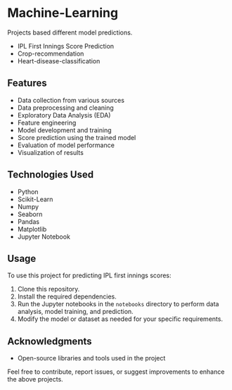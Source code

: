 # Machine-Learning
Projects based different model predictions.

* IPL First Innings Score Prediction
* Crop-recommendation
* Heart-disease-classification


## Features

- Data collection from various sources
- Data preprocessing and cleaning
- Exploratory Data Analysis (EDA)
- Feature engineering
- Model development and training
- Score prediction using the trained model
- Evaluation of model performance
- Visualization of results

## Technologies Used

- Python
- Scikit-Learn
- Numpy
- Seaborn
- Pandas
- Matplotlib
- Jupyter Notebook

## Usage

To use this project for predicting IPL first innings scores:

1. Clone this repository.
2. Install the required dependencies.
3. Run the Jupyter notebooks in the `notebooks` directory to perform data analysis, model training, and prediction.
4. Modify the model or dataset as needed for your specific requirements.

## Acknowledgments

- Open-source libraries and tools used in the project

Feel free to contribute, report issues, or suggest improvements to enhance the above projects.


